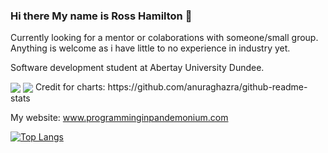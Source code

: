 ### Hi there My name is Ross Hamilton 👋

Currently looking for a mentor or colaborations with someone/small group. Anything is welcome as i have little to no experience in industry yet.  

Software development student at Abertay University Dundee.   
   

<img align="center" src="https://github-readme-stats.vercel.app/api?username=lokenwow&theme=radical&include_all_commits=true&count_private=true&show_icons=true&hide_rank=false&count_private=true"/>

<img align="center" src="https://github-readme-stats.vercel.app/api/top-langs/?username=Lokenwow&theme=radical&layout=compact&count_private=true"/>
Credit for charts: https://github.com/anuraghazra/github-readme-stats
   
My website: www.programminginpandemonium.com


[![Top Langs](https://github-readme-stats.vercel.app/api/top-langs/?username=lokenwow&langs_count=8)](https://github.com/anuraghazra/github-readme-stats)

